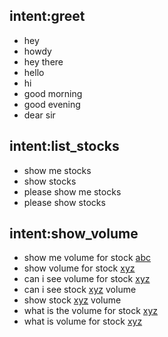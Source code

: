 ## intent:greet
- hey
- howdy
- hey there
- hello
- hi
- good morning
- good evening
- dear sir

## intent:list_stocks
- show me stocks
- show stocks
- please show me stocks
- please show stocks

## intent:show_volume
- show me volume for stock [abc](symbol)
- show volume for stock [xyz](symbol)
- can i see volume for stock [xyz](symbol)
- can i see stock [xyz](symbol) volume
- show stock [xyz](symbol) volume
- what is the volume for stock [xyz](symbol)
- what is volume for stock [xyz](symbol)
